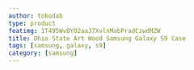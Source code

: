 ```yaml
---
author: tokodab
type: product
featimg: 1T495WvBYO2aaJ7XvlnMabPradCzwdMZW
title: Ohio State Art Wood Samsung Galaxy S9 Case
tags: [samsung, galaxy, s9]
category: [samsung]
---
```

